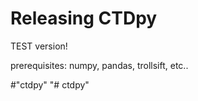 # Releasing CTDpy

TEST version!

prerequisites: numpy, pandas, trollsift, etc..


#"ctdpy" 
"# ctdpy" 
